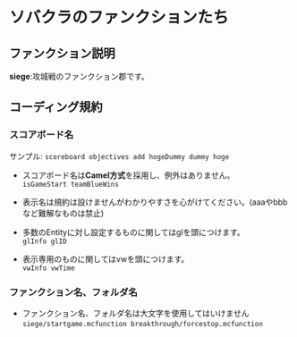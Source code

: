 # ソバクラのファンクションたち
## ファンクション説明
**siege**:攻城戦のファンクション郡です。
## コーディング規約
### スコアボード名
サンプル:
`scoreboard objectives add hogeDummy dummy hoge`  

- スコアボード名は**Camel方式**を採用し、例外はありません。  
`isGameStart teamBlueWins`  

- 表示名は規約は設けませんがわかりやすさを心がけてください。(aaaやbbbなど難解なものは禁止)

- 多数のEntityに対し設定するものに関してはglを頭につけます。  
`glInfo glID`

- 表示専用のものに関してはvwを頭につけます。  
`vwInfo vwTime`

### ファンクション名、フォルダ名
- ファンクション名、フォルダ名は大文字を使用してはいけません  
`siege/startgame.mcfunction breakthrough/forcestop.mcfunction`  
